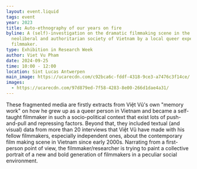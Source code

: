 ```yaml
---
layout: event.liquid
tags: event
year: 2023
title: Auto-ethnography of our years on fire
byline: A (self)-investigation on the dramatic filmmaking scene in the
  neoliberal and authoritarian society of Vietnam by a local queer experimental
  filmmaker.
type: Exhibition in Research Week
author: Viet Vu Pham
date: 2024-09-25
time: 10:00 - 12:00
location: Sint Lucas Antwerpen
main_image: https://ucarecdn.com/c92bca6c-fddf-4318-9ce3-a7476c3f14ce/
images:
  - https://ucarecdn.com/97d879ed-7f58-4283-8e00-266d1dae4a31/
---
```

These fragmented media are firstly extracts from Việt Vũ's own "memory work" on how he grew up as a queer person in Vietnam and became a self-taught filmmaker in such a socio-political context that exist lots of push-and-pull and repressing factors. Beyond that, they included textual (and visual) data from more than 20 interviews that Việt Vũ have made with his fellow filmmakers, especially independent ones, about the contemporary film making scene in Vietnam since early 2000s. Narrating from a first-person point of view, the filmmaker/researcher is trying to paint a collective portrait of a new and bold generation of filmmakers in a peculiar social environment.
